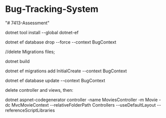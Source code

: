 # Bug-Tracking-System

"# 7413-Assessment" 

dotnet tool install --global dotnet-ef

dotnet ef database drop --force --context BugContext

//delete Migrations files;

dotnet build

dotnet ef migrations add InitialCreate --context BugContext

dotnet ef database update --context BugContext


delete controller and views, then:

dotnet aspnet-codegenerator controller -name MoviesController -m Movie -dc MvcMovieContext --relativeFolderPath Controllers --useDefaultLayout --referenceScriptLibraries